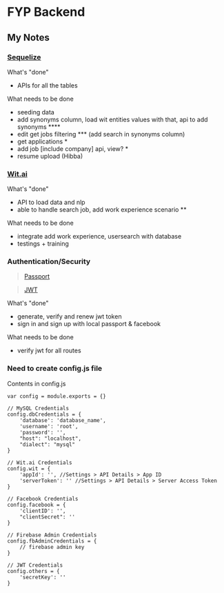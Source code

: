 # FYP Backend

## My Notes
### [Sequelize](http://docs.sequelizejs.com/)

What's "done"
+ APIs for all the tables

What needs to be done
+ seeding data
+ add synonyms column, load wit entities values with that, api to add synonyms ****
+ edit get jobs filtering *** (add search in synonyms column)
+ get applications *
+ add job [include company] api, view? *
+ resume upload (Hibba)

### [Wit.ai](https://wit.ai/)

What's "done"
+ API to load data and nlp
+ able to handle search job, add work experience scenario **

What needs to be done
+ integrate add work experience, usersearch with database 
+ testings + training

### Authentication/Security
>[Passport](http://passportjs.org)

>[JWT](https://www.sitepoint.com/using-json-web-tokens-node-js/)

What's "done"
+ generate, verify and renew jwt token
+ sign in and sign up with local passport & facebook

What needs to be done
+ verify jwt for all routes

### Need to create config.js file
Contents in config.js

```
var config = module.exports = {}

// MySQL Credentials
config.dbCredentials = {
    'database': 'database_name',
    'username': 'root',
    'password': '',
    "host": "localhost",
    "dialect": "mysql"
}

// Wit.ai Credentials
config.wit = {
    'appId': '', //Settings > API Details > App ID
    'serverToken': '' //Settings > API Details > Server Access Token
}

// Facebook Credentials
config.facebook = {
    'clientID': '',
    "clientSecret": ''
}

// Firebase Admin Credentials
config.fbAdminCredentials = {
    // firebase admin key
}

// JWT Credentials
config.others = {
    'secretKey': ''
}
```

